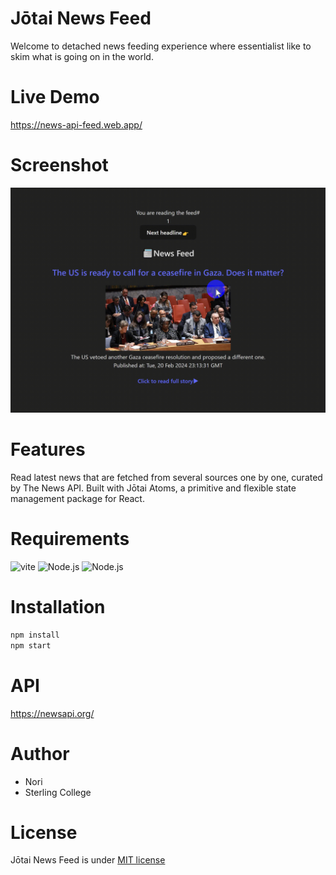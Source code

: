 # Jōtai News Feed

Welcome to detached news feeding experience where essentialist like to skim what is going on in the world.

# Live Demo

https://news-api-feed.web.app/

# Screenshot

![](https://github.com/Nor1SterlingCollege/5feb24-jotai-newsfeed/blob/main/public/screenshot.gif?raw=true)

# Features

Read latest news that are fetched from several sources one by one, curated by The News API. Built with Jōtai Atoms, a primitive and flexible state management package for React.

# Requirements

![vite](https://skillicons.dev/icons?i=vite)
![Node.js](https://skillicons.dev/icons?i=nodejs)
![Node.js](https://skillicons.dev/icons?i=ts)

# Installation

```js
npm install
npm start
```

# API

https://newsapi.org/

# Author

- Nori
- Sterling College

# License

Jōtai News Feed is under [MIT license](https://en.wikipedia.org/wiki/MIT_License)
